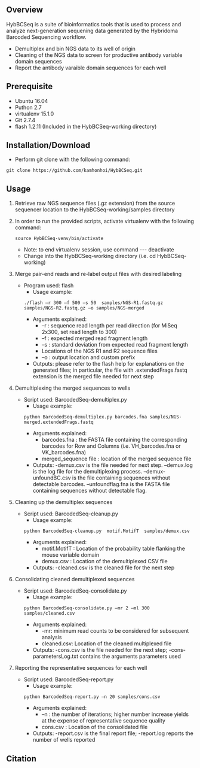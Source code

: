 ## Overview

HybBCSeq is a suite of bioinformatics tools that is used to process and analyze next-generation sequening data generated by the Hybridoma Barcoded Sequencing workflow.

- Demultiplex and bin NGS data to its well of origin
- Cleaning of the NGS data to screen for productive antibody variable domain sequences
- Report the antibody varaible domain sequences for each well

## Prerequisite

- Ubuntu 16.04
- Puthon 2.7
- virtualenv 15.1.0
- Git 2.7.4
- flash 1.2.11 (Included in the HybBCSeq-working directory)

## Installation/Download
- Perform git clone with the following command:
```
git clone https://github.com/kamhonhoi/HybBCSeq.git
```

## Usage

1.  Retrieve raw NGS sequence files (.gz extension) from the source sequencer location to the HybBCSeq-working/samples directory

2.  In order to run the provided scripts, activate virtualenv with the following command:
      ```
      source HybBCSeq-venv/bin/activate
      ```
    - Note: to end virtualenv session, use command --- deactivate
    - Change into the HybBCSeq-working directory (i.e. cd HybBCSeq-working)

3. Merge pair-end reads and re-label output files with desired labeling 
   - Program used: flash
     - Usage example:
     ```
     ./flash –r 300 –f 500 –s 50  samples/NGS-R1.fastq.gz samples/NGS-R2.fastq.gz –o samples/NGS-merged
     ```
     - Arguments explained:
       -	–r : sequence read length per read direction (for MiSeq 2x300, set read length to 300)
       -	–f : expected merged read fragment length
       -	–s : standard deviation from expected read fragment length
       -	Locations of the NGS R1 and R2 sequence files
       -	–o : output location and custom prefix
     - Outputs: please refer to the flash help for explanations on the generated files; in particular, the file with .extendedFrags.fastq extension is the merged file needed for next step 
 
4. Demultiplexing the merged sequences to wells
   - Script used: BarcodedSeq-demultiplex.py
     - Usage example:
     ```
     python BarcodedSeq-demultiplex.py barcodes.fna samples/NGS-merged.extendedFrags.fastq
     ```
     - Arguments explained:
       -	barcodes.fna : the FASTA file containing the corresponding barcodes for Row and Columns (i.e. VH_barcodes.fna or VK_barcodes.fna)
       -	merged_sequence file : location of the merged sequence file
     - Outputs: -demux.csv is the file needed for next step. –demux.log is the log file for the demultiplexing process. –demux-unfoundBC.csv is the file containing sequences without detectable barcodes. –unfoundflag.fna is the FASTA file containing sequences without detectable flag.
       
5. Cleaning up the demultiplex sequences
   - Script used: BarcodedSeq-cleanup.py
     - Usage example:
     ```
     python BarcodedSeq-cleanup.py  motif.MotifT  samples/demux.csv
     ```
     - Arguments explained:
       -    motif.MotifT : Location of the probability table flanking the mouse variable domain
       -	demux.csv : Location of the demultiplexed CSV file
     - Outputs: -cleaned.csv is the cleaned file for the next step

6. Consolidating cleaned demultiplexed sequences
   - Script used: BarcodedSeq-consolidate.py
     - Usage example:
     ```
     python BarcodedSeq-consolidate.py –mr 2 –ml 300 samples/cleaned.csv
     ```
     - Arguments explained:
       -	-mr: minimum read counts to be considered for subsequent analysis
       -	cleaned.csv: Location of the cleaned multiplexed file
     - Outputs: -cons.csv is the file needed for the next step; -cons-parametersLog.txt contains the arguments parameters used

7. Reporting the representative sequences for each well
   - Script used: BarcodedSeq-report.py
     - Usage example:
     ```
     python BarcodedSeq-report.py –n 20 samples/cons.csv
     ```
     - Arguments explained:
       -	–n : the number of iterations; higher number increase yields at the expense of representative sequence quality
       -	cons.csv : Location of the consolidated file
     - Outputs: -report.csv is the final report file; -report.log reports the number of wells reported

## Citation
